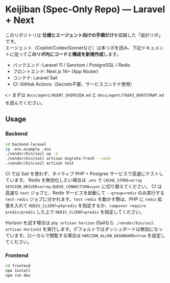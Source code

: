 # Keijiban (Spec-Only Repo) — Laravel + Next

このリポジトリは **仕様とエージェント向けの手順だけ**を収録した「設計リポ」です。  
エージェント（Copilot/Codex/Sonnetなど）は本リポを読み、下記ドキュメントに従って**このリポ内にコードと構成を新規作成**します。

- バックエンド: Laravel 11 / Sanctum / PostgreSQL / Redis
- フロントエンド: Next.js 14+ (App Router)
- コンテナ: Laravel Sail
- CI: GitHub Actions（Secrets不要、サービスコンテナ使用）

👉 まずは `docs/agent/AGENT_OVERVIEW.md` と `docs/agent/TASKS_BOOTSTRAP.md` を読んでください。

## Usage

### Backend
```bash
cd backend-laravel
cp .env.example .env
./vendor/bin/sail up -d
./vendor/bin/sail artisan migrate:fresh --seed
./vendor/bin/sail artisan test
```

CI では Sail を使わず、ネイティブ PHP + Postgres サービスで高速にテストしています。
Redis を無効化したい場合は `.env` で `CACHE_STORE=array` `SESSION_DRIVER=array` `QUEUE_CONNECTION=sync` に切り替えてください。
CI は高速な `test` ジョブと、Redis サービスを起動して `--group=redis` のみ実行する `test-redis` ジョブに分かれます。`test-redis` を動かす際は、PHP に `redis` 拡張を入れて `REDIS_CLIENT=phpredis` を指定するか、`composer require predis/predis` した上で `REDIS_CLIENT=predis` を指定してください。

Horizon を試す場合は `php artisan horizon` (Sailなら `./vendor/bin/sail artisan horizon`) を実行します。デフォルトではダッシュボードは無効になっています。ローカルで閲覧する場合は `HORIZON_ALLOW_DASHBOARD=true` を設定してください。

### Frontend
```bash
cd frontend
npm install
npm run dev
```
